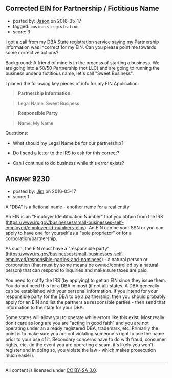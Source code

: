 ## Corrected EIN for Partnership / Fictitious Name

- posted by: [Jason](https://stackexchange.com/users/1221210/jason) on 2016-05-17
- tagged: `business-registration`
- score: 3

I got a call from my DBA State registration service saying my Partnership Information was incorrect for my EIN.  Can you please point me towards some corrective actions?

Background:
A friend of mine is in the process of starting a business.  We are going into a 50/50 Partnership (not LLC) and are going to running the business under a fictitious name, let's call "Sweet Business".

I placed the following key pieces of info for my EIN Application:

> **Partnership Information** 

> Legal Name: Sweet Business

> **Responsible Party**

> Name: My Name

Questions:

* What should my Legal Name be for our partnership?

* Do I send a letter to the IRS to ask for this correct?

* Can I continue to do business while this error exists?


## Answer 9230

- posted by: [Jim](https://stackexchange.com/users/351236/jim) on 2016-05-17
- score: 1

A "DBA" is a fictional name - another name for a real entity. 

An EIN is an "Employer Identification Number" that you obtain from the IRS (https://www.irs.gov/businesses/small-businesses-self-employed/employer-id-numbers-eins). An EIN can be your SSN or you can apply to have one for yourself as a "sole proprietor" or for a corporation/partnership.

As such, the EIN must have a "responsible party" (https://www.irs.gov/businesses/small-businesses-self-employed/responsible-parties-and-nominees) - a natural person or corporation (that must by some means be owned/controlled by a natural person) that can respond to inquiries and make sure taxes are paid.

You need to notify the IRS (by applying) to get an EIN since they issue them. You do not need this for a DBA in most (if not all) states. A DBA generally can be established with your personal information. If you intend for your responsible party for the DBA to be a partnership, then you should probably apply for an EIN and list the partners as responsible parties - then send that information to the state for your DBA. 

Some states will allow you to operate while errors like this exist. Most really don't care as long are you are "acting in good faith" and you are not operating under an already registered DBA, trademark, etc. Primarily the point is to make sure you are not violating someone's right to use the name prior to your use of it. Secondary concerns have to do with fraud, consumer rights, etc. (in the event you are operating a scam, it's likely you won't register and in doing so, you violate the law - which makes prosecution much easier).



---

All content is licensed under [CC BY-SA 3.0](https://creativecommons.org/licenses/by-sa/3.0/).
